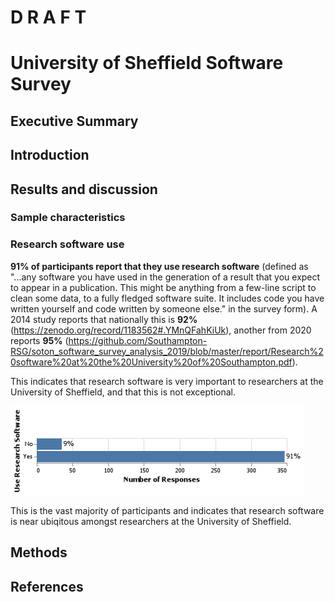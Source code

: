 # D R A F T

# University of Sheffield Software Survey

## Executive Summary

## Introduction

## Results and discussion

### Sample characteristics



### Research software use

**91% of participants report that they use research software** (defined as "...any software you have used in the generation of a result that you expect to appear in a publication. This might be anything from a few-line script to clean some data, to a fully fledged software suite. It includes code you have written yourself and code written by someone else." in the survey form). A 2014 study reports that nationally this is **92%** (https://zenodo.org/record/1183562#.YMnQFahKiUk), another from 2020 reports **95%** (https://github.com/Southampton-RSG/soton_software_survey_analysis_2019/blob/master/report/Research%20software%20at%20the%20University%20of%20Southampton.pdf).

This indicates that research software is very important to researchers at the University of Sheffield, and that this is not exceptional.

![Do you use research software?](charts/04_use.png)

This is the vast majority of participants and indicates that research software is near ubiqitous amongst researchers at the University of Sheffield.

## Methods

## References